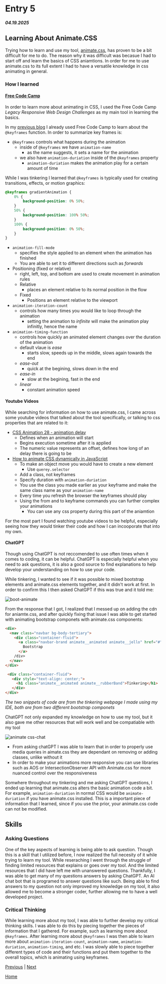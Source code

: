 # Entry 5
##### 04.19.2025

## Learning About Animate.CSS
Trying how to learn and use my tool, [animate.css](https://animate.style/), has proven to be a bit difficult for me to do. The reason why it was difficult was becasue I had to start off and learn the basics of CSS aniamtions. In order for me to use animate.css to its full extent I had to have a versatile knowledge in css animating in general. 

### How I learned
#### [Free Code Camp](https://www.freecodecamp.org/)
In order to learn more about animating in CSS, I used the Free Code Camp _Legacy Responsive Web Design Challenges_ as my main tool in learning the basics.

In my [previous blog](entry04.md) I already used Free Code Camp to learn about the `@keyframes` function. In order to summarize key frames is: 
* `@keyframes` controls what happens during the animation
  * inside of `@keyframes` we have `animation-name`
    * as the name suggests, it sets a name for the animation
  * we also have `animation-duriation` inside of the `@keyframes` property
    * `animation-duriation` makes the animation play for a certain amount of time

While I was tinkering I learned that `@keyframes` is typically used for creating transitions, effects, or motion graphics: 

```CSS
@keyframes gradientAnimation {
    0% {
        background-position: 0% 50%;
    }
    50% {
        background-position: 100% 50%;
    }
    100% {
        background-position: 0% 50%;
    }
}
```
* `animation-fill-mode`
  *  specifies the style applied to an element when the animation has finished
  *  You are able to set it to different directions such as _forwards_
* Positioning (fixed or relative)
  * right, left, top, and bottom are used to create movement in animation rules
  * Relative
    * places an element relative to its normal position in the flow
  * Fixed
    * Positions an element relative to the viewport
* `animation-iteration-count`
  * controls how many times you would like to loop through the animation
    * setting the animation to _infinite_ will make the animation play infinitly, hence the name
* `animation-timing-function`
  *  controls how quickly an animated element changes over the duration of the animation
    * default vlaue is _ease_
      * starts slow, speeds up in the middle, slows again towards the end
    * _ease-out_
      * quick at the begining, slows down in the end
    * _ease-in_
      * slow at the begining, fast in the end
    * _linear_
      * constant animation speed
    
#### Youtube Videos
While searching for information on how to use animate.css, I came across some youtube videos that talked about the tool specifically, or talking to css properties that are related to it:

* [CSS Animation 28 - animation delay](https://www.youtube.com/watch?v=8RrTJY_z36c&ab_channel=VirtualAddiction)
  *  Defines when an animation will start
  * Begins execution sometime after it is applied
  * The numeric value represents an offset, defines how long of an delay there is going to be
* [How to animate CSS dynamically in JavaScript](https://youtu.be/GMTb1q4T1MY?si=x0BxjlblqVSkCb82)
  * To make an object move you would have to create a new element
    * Use `querey.selector`
  * Add a class, not keyframes
  * Specify duration with `animation-duriation`
  * You use the class you made earlier as your keyframe and make the same class name as your `animation-name`
  * Every time you refresh the browser the keyframes should play
  * Using the from and to keyframe commands you can further complex your animations
    * You can use any css property during this part of the aniamtion

For the most part I found watching youtube videos to be helpful, especially seeing how they would tinker their code and how I can incooporate that into my own. 

#### ChatGPT 
Though using ChatGPT is not reccomended to use often times when it comes to coding, it can be helpful. ChatGPT is especially helpful when you need to ask questions, it is also a good source to find explanations to help develop your understanding on how to use your code. 

While tinkering, I wanted to see if it was possible to mixed bootstrap elements and animate.css elements together, and it didn't work at first. In order to confirm this I then asked ChatGPT if this was true and it told me: 

![boot-animate](https://github.com/user-attachments/assets/4839a3f0-7dd9-4011-a06e-89bf4bc6957d)

From the response that I got, I realized that I messed up on adding the cdn for aniamte.css, and after quickly fixing that issue I was able to get started with animating bootstrap componets with animate.css components: 

```HTML
<div>
  <nav class="navbar bg-body-tertiary">
    <div class="container-fluid">
      <a class="navbar-brand animate__animated animate__jello" href="#" >
        Bootstrap
      </a>
    /div>
  </nav>
</div>
```
```HTML
 <div class="container-fluid">
   <div style="text-align: center;">
     <h1 class="animate__animated animate__rubberBand">Tinkering</h1>
   </div>
</div>
```
_The two snippets of code are from the tinkering webpage I made using my IDE, both are from two different bootstrap componets_

ChatGPT not only expanded my knowledge on how to use my tool, but it also gave me other resources that will work well and be compatiable with my tool

![animate css-chat](https://github.com/user-attachments/assets/f3cf471a-ad2d-4863-9ae8-7b6cee6e359f)
  * From asking chatGPT I was able to learn that in order to properly use media queries in aimate.css they are dependant on removing or adding classes, unlike without it
  * In order to make your animations more responsive you can use libraries such as AOS or IntersectionObserver API with Animate.css for more nuanced control over the responsiveness

Somwhere throughout my tinkering and me asking ChatGPT questions, I ended up learning that animate.css alters the basic animation code a bit. For example, `animation-duriation` in normal CSS would be `animate-duriation` if you have animate.css installed. This is a important piece of information that I learned, since if you use the prior, your animate.css code can not be modified. 

## Skills 
### Asking Questions 
One of the key aspects of learning is being able to ask question. Though this is a skill that I utilized before, I now realized the full necesity of it while trying to learn my tool. While reseraching I went through the struggle of finding limited resources that explains or goes over my tool. And the limited resources that I did have left me with unanswered questions. Thankfully, I was able to get many of my questions answers by asking ChatGPT. An AI chat bot that is programed to answer questions like such. Being able to find answers to my question not only improved my knowledge on my tool, it also allowed me to become a stronger coder, further allowing me to have a well developed project. 

### Critical Thinking 
While learning more about my tool, I was able to further develop my critical thinking skills. I was able to do this by piecing together the pieces of information that I gathered. For example, such as learning more about `@keyframes`. After learning more about `@keyframes` I was then able to learn more about `animation-iteration-count`, `animation-name`, `animation-duriation`, `animation-timing`, and etc. I was slowly able to piece together different types of code and their functions and put them together to the overall topics, which is animating using keyframes. 

[Previous](entry04.md) | [Next](entry06.md)

[Home](../README.md)
